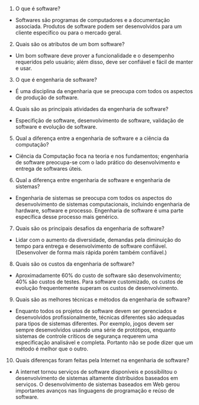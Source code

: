 1. O que é software?
- Softwares são programas de computadores e a documentação associada. Produtos de software podem ser desenvolvidos para um cliente específico ou para o mercado geral.

2. Quais são os atributos de um bom software?
- Um bom software deve prover a funcionalidade e o desempenho requeridos pelo usuário; além disso, deve ser confiável e fácil de manter e usar.

3. O que é engenharia de software?
- É uma disciplina da engenharia que se preocupa com todos os aspectos de produção de software.

4. Quais são as principais atividades da engenharia de software?
- Especifição de software, desenvolvimento de software, validação de software e evolução de software.

5. Qual a diferença entre a engenharia de software e a ciência da computação?
- Ciência da Computação foca na teoria e nos fundamentos; engenharia de software preocupa-se com o lado prático do desenvolvimento e entrega de softwares úteis.

6. Qual a diferença entre engenharia de software e engenharia de sistemas?
- Engenharia de sistemas se preocupa com todos os aspectos do desenvolvimento de sistemas computacionais, incluindo engenharia de hardware, software e processo. Engenharia de software é uma parte específica desse processo mais genérico.

7. Quais são os principais desafios da engenharia de software?
- Lidar com o aumento da diversidade, demandas pela diminuição do tempo para entrega e desenvolvimento de software confiável. (Desenvolver de forma mais rápida porém também confiável.)

8. Quais são os custos da engenharia de software?
- Aproximadamente 60% do custo de software são desenvolvimento; 40% são custos de testes. Para software customizado, os custos de evolução frequentemente superam os custos de desenvolvimento.

9. Quais são as melhores técnicas e métodos da engenharia de software?
- Enquanto todos os projetos de software devem ser gerenciados e desenvolvidos profissionalmente, técnicas diferentes são adequadas para tipos de sistemas diferentes. Por exemplo, jogos devem ser sempre desenvolvidos usando uma série de protótipos, enquanto sistemas de controle críticos de segurança requerem uma especificação analisável e completa. Portanto não se pode dizer que um método é melhor que o outro.

10. Quais diferenças foram feitas pela Internet na engenharia de software?
- A internet tornou serviços de software disponíveis e possibilitou o desenvolvimento de sistemas altamente distríbuidos baseados em serviços. O desenvolvimento de sistemas baseados em Web gerou importantes avanços nas linguagens de programação e reúso de software.